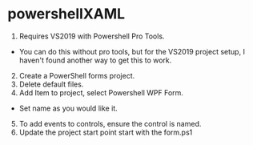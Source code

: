 # powershellXAML

1. Requires VS2019 with Powershell Pro Tools.
- You can do this without pro tools, but for the VS2019 project setup, I haven't found another way to get this to work.
2. Create a PowerShell forms project.
3. Delete default files.
4. Add Item to project, select Powershell WPF Form.
- Set name as you would like it.
5. To add events to controls, ensure the control is named.
6. Update the project start point start with the form.ps1
